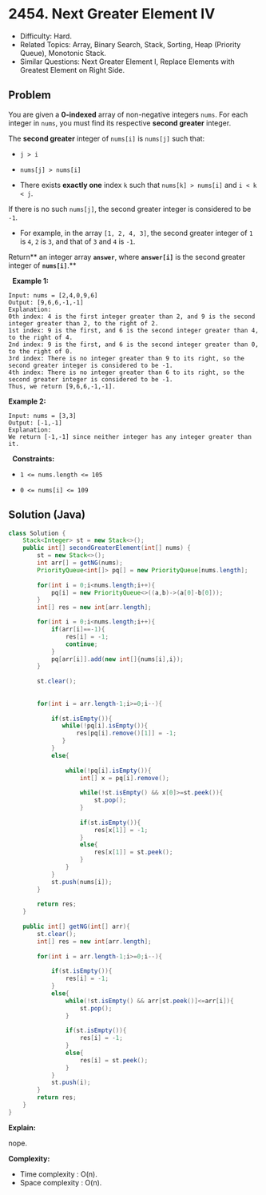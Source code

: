 # 2454. Next Greater Element IV

- Difficulty: Hard.
- Related Topics: Array, Binary Search, Stack, Sorting, Heap (Priority Queue), Monotonic Stack.
- Similar Questions: Next Greater Element I, Replace Elements with Greatest Element on Right Side.

## Problem

You are given a **0-indexed** array of non-negative integers ```nums```. For each integer in ```nums```, you must find its respective **second greater** integer.

The **second greater** integer of ```nums[i]``` is ```nums[j]``` such that:


	
- ```j > i```
	
- ```nums[j] > nums[i]```
	
- There exists **exactly one** index ```k``` such that ```nums[k] > nums[i]``` and ```i < k < j```.


If there is no such ```nums[j]```, the second greater integer is considered to be ```-1```.


	
- For example, in the array ```[1, 2, 4, 3]```, the second greater integer of ```1``` is ```4```, ```2``` is ```3```, and that of ```3``` and ```4``` is ```-1```.


Return** an integer array **```answer```**, where **```answer[i]```** is the second greater integer of **```nums[i]```**.**

 
**Example 1:**

```
Input: nums = [2,4,0,9,6]
Output: [9,6,6,-1,-1]
Explanation:
0th index: 4 is the first integer greater than 2, and 9 is the second integer greater than 2, to the right of 2.
1st index: 9 is the first, and 6 is the second integer greater than 4, to the right of 4.
2nd index: 9 is the first, and 6 is the second integer greater than 0, to the right of 0.
3rd index: There is no integer greater than 9 to its right, so the second greater integer is considered to be -1.
4th index: There is no integer greater than 6 to its right, so the second greater integer is considered to be -1.
Thus, we return [9,6,6,-1,-1].
```

**Example 2:**

```
Input: nums = [3,3]
Output: [-1,-1]
Explanation:
We return [-1,-1] since neither integer has any integer greater than it.
```

 
**Constraints:**


	
- ```1 <= nums.length <= 105```
	
- ```0 <= nums[i] <= 109```



## Solution (Java)

```java
class Solution {
    Stack<Integer> st = new Stack<>();
    public int[] secondGreaterElement(int[] nums) {
        st = new Stack<>();
        int arr[] = getNG(nums); 
        PriorityQueue<int[]> pq[] = new PriorityQueue[nums.length];
        
        for(int i = 0;i<nums.length;i++){
            pq[i] = new PriorityQueue<>((a,b)->(a[0]-b[0]));
        }
        int[] res = new int[arr.length];

        for(int i = 0;i<nums.length;i++){            
            if(arr[i]==-1){
                res[i] = -1;
                continue;  
            } 
            pq[arr[i]].add(new int[]{nums[i],i});
        }
        
        st.clear();
        
        
        for(int i = arr.length-1;i>=0;i--){
            
            if(st.isEmpty()){
               while(!pq[i].isEmpty()){
                   res[pq[i].remove()[1]] = -1;
               } 
            }
            else{
                
                while(!pq[i].isEmpty()){
                    int[] x = pq[i].remove();
                    
                    while(!st.isEmpty() && x[0]>=st.peek()){
                        st.pop();
                    }
                    
                    if(st.isEmpty()){
                        res[x[1]] = -1;
                    }
                    else{
                        res[x[1]] = st.peek();
                    }
                }
            }
            st.push(nums[i]);
        }
        
        return res;
    }
    
    public int[] getNG(int[] arr){
        st.clear();
        int[] res = new int[arr.length];
        
        for(int i = arr.length-1;i>=0;i--){
            
            if(st.isEmpty()){
                res[i] = -1;
            }
            else{
                while(!st.isEmpty() && arr[st.peek()]<=arr[i]){
                    st.pop();
                }
                
                if(st.isEmpty()){
                    res[i] = -1;
                }
                else{
                    res[i] = st.peek();
                }
            }
            st.push(i);
        }
        return res;
    }
}
```

**Explain:**

nope.

**Complexity:**

* Time complexity : O(n).
* Space complexity : O(n).
